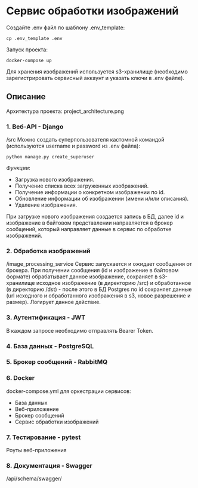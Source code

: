 # Сервис обработки изображений

Создайте .env файл по шаблону .env_template:
```
cp .env_template .env
```

Запуск проекта:
```
docker-compose up
```

Для хранения изображений используется s3-хранилище (необходимо зарегистрировать сервисный аккаунт и указать ключи в .env файле).


## Описание
Архитектура проекта: project_architecture.png

### 1. Веб-API - Django
/src
Можно создать суперпользователя кастомной командой (используются username и password из .env файла):
```
python manage.py create_superuser
```

*Функции*:
- Загрузка нового изображения.
- Получение списка всех загруженных изображений.
- Получение информации о конкретном изображении по id.
- Обновление информации об изображении (имени и/или описания).
- Удаление изображения.

При загрузке нового изображения создается запись в БД, далее id и изображение в байтовом представлении направляется в брокер сообщений, который направляет данные в сервис по обработке изображений.


### 2. Обработка изображений
/image_processing_service
Сервис запускается и ожидает сообщения от брокера. При получении сообщения (id и изображение в байтовом формате) обрабатывает данное изображение, сохраняет в s3-хранилище исходное изображение (в директорию /src) и обработанное (в директорию /dst) - после этого в БД Postgres по id сохраняет данные (url исходного и обработанного изображения в s3, новое разрешение и размер). Логирует данное действие.

### 3. Аутентификация - JWT
В каждом запросе необходимо отправлять Bearer Token.

### 4. База данных - PostgreSQL

### 5. Брокер сообщений - RabbitMQ

### 6. Docker
docker-compose.yml для оркестрации сервисов:
- База данных
- Веб-приложение
- Брокер сообщений
- Сервис обработки изображений

### 7. Тестирование - pytest
Роуты веб-приложения

### 8. Документация - Swagger
/api/schema/swagger/

